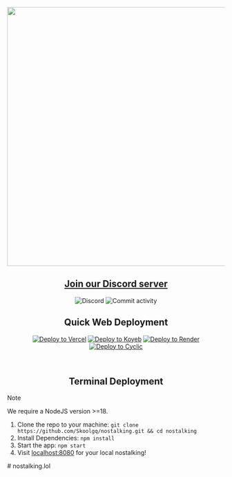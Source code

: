 <div align="center">
  <img src="https://github.com/Skoolgq/nostalking/assets/93336301/dc994d43-06f4-4947-a15f-226c840f6880" width="600px">
  
  <h2><a href="https://dsc.gg/skoolworld">Join our Discord server</a></h2>

  ![Discord](https://img.shields.io/discord/950407933408198717?label=Discord&style=for-the-badge)
  ![Commit activity](https://img.shields.io/github/commit-activity/w/SkoolGQ/nostalking?style=for-the-badge)
  
  <h2>Quick Web Deployment</h2>

[![Deploy to Vercel](https://binbashbanana.github.io/deploy-buttons/buttons/remade/vercel.svg)](https://vercel.com/new/clone?repository-url=https://github.com/Skoolgq/nostalking)
[![Deploy to Koyeb](https://binbashbanana.github.io/deploy-buttons/buttons/remade/koyeb.svg)](https://app.koyeb.com/deploy?type=git&repository=github.com/Skoolgq/nostalking&branch=main&name=nostalking)
[![Deploy to Render](https://binbashbanana.github.io/deploy-buttons/buttons/remade/render.svg)](https://render.com/deploy?repo=https://github.com/Skoolgq/nostalking)
[![Deploy to Cyclic](https://binbashbanana.github.io/deploy-buttons/buttons/remade/cyclic.svg)](https://app.cyclic.sh/api/app/deploy/Skoolgq/nostalking)

  <br>
  <h2>Terminal Deployment</h2>
</div>

> [!NOTE]
> We require a NodeJS version >=18.

1. Clone the repo to your machine: `git clone https://github.com/Skoolgq/nostalking.git && cd nostalking`
2. Install Dependencies: `npm install`
3. Start the app: `npm start`
4. Visit [localhost:8080](http://localhost:8080) for your local nostalking!

#   n o s t a l k i n g . l o l  
 